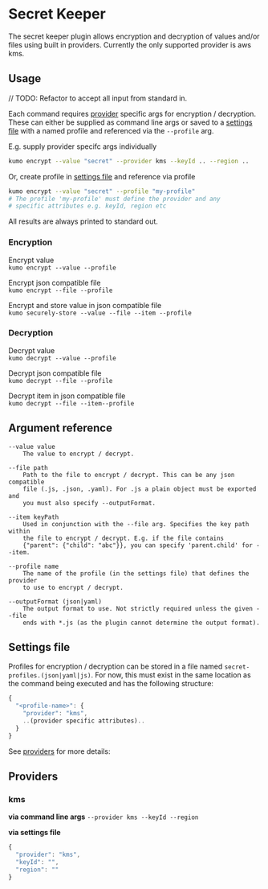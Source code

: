 
# Secret Keeper

The secret keeper plugin allows encryption and decryption of values and/or files using
built in providers. Currently the only supported provider is aws kms.

## Usage

// TODO: Refactor to accept all input from standard in.

Each command requires [provider](#providers) specific args for encryption / decryption. These can 
either be supplied as command line args or saved to a [settings file](#settings-file)
with a named profile and referenced via the `--profile` arg. 

E.g. supply provider specifc args individually
```sh
kumo encrypt --value "secret" --provider kms --keyId .. --region ..
```

Or, create profile in [settings file](#settings-file) and reference via profile
```sh 
kumo encrypt --value "secret" --profile "my-profile" 
# The profile 'my-profile' must define the provider and any 
# specific attributes e.g. keyId, region etc  
```

All results are always printed to standard out.

### Encryption

Encrypt value  
`kumo encrypt --value --profile`

Encrypt json compatible file  
`kumo encrypt --file --profile`

Encrypt and store value in json compatible file  
`kumo securely-store --value --file --item --profile`


### Decryption

Decrypt value  
`kumo decrypt --value --profile`

Decrypt json compatible file  
`kumo decrypt --file --profile`

Decrypt item in json compatible file  
`kumo decrypt --file --item--profile`


## Argument reference 

```
--value value
    The value to encrypt / decrypt.

--file path
    Path to the file to encrypt / decrypt. This can be any json compatible 
    file (.js, .json, .yaml). For .js a plain object must be exported and 
    you must also specify --outputFormat.

--item keyPath
    Used in conjunction with the --file arg. Specifies the key path within 
    the file to encrypt / decrypt. E.g. if the file contains 
    {"parent": {"child": "abc"}}, you can specify 'parent.child' for --item.

--profile name
    The name of the profile (in the settings file) that defines the provider 
    to use to encrypt / decrypt.

--outputFormat (json|yaml)
    The output format to use. Not strictly required unless the given --file 
    ends with *.js (as the plugin cannot determine the output format).  

```

## Settings file

Profiles for encryption / decryption can be stored in a file named 
`secret-profiles.(json|yaml|js)`. For now, this must exist in the same 
location as the command being executed and has the following structure:

```js
{
  "<profile-name>": {
    "provider": "kms",
    ..(provider specific attributes)..
  } 
}
```

See [providers](#providers) for more details:

## Providers

### kms

**via command line args** `--provider kms --keyId --region`

**via settings file** 
```js
{
  "provider": "kms", 
  "keyId": "", 
  "region": ""
}
```

